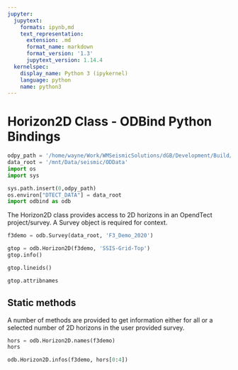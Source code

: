 ```yaml
---
jupyter:
  jupytext:
    formats: ipynb,md
    text_representation:
      extension: .md
      format_name: markdown
      format_version: '1.3'
      jupytext_version: 1.14.4
  kernelspec:
    display_name: Python 3 (ipykernel)
    language: python
    name: python3
---
```


# Horizon2D Class - ODBind Python Bindings

```python
odpy_path = '/home/wayne/Work/WMSeismicSolutions/dGB/Development/Build/bin/odmain/bin/python'
data_root = '/mnt/Data/seismic/ODData'
import os
import sys
```

```python
sys.path.insert(0,odpy_path)
os.environ["DTECT_DATA"] = data_root
import odbind as odb
```

The Horizon2D class provides access to 2D horizons in an OpendTect project/survey. A Survey object is required for context.

```python
f3demo = odb.Survey(data_root, 'F3_Demo_2020')
```

```python
gtop = odb.Horizon2D(f3demo, 'SSIS-Grid-Top')
gtop.info()
```

```python
gtop.lineids()
```

```python
gtop.attribnames
```

## Static methods
A number of methods are provided to get information either for all or a selected number of 2D horizons in the user provided survey.

```python
hors = odb.Horizon2D.names(f3demo)
hors
```

```python tags=[]
odb.Horizon2D.infos(f3demo, hors[0:4])
```
